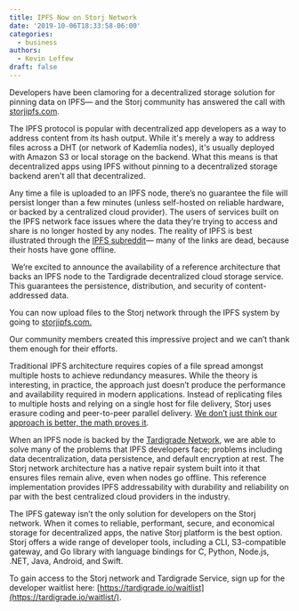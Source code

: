 ```yaml
---
title: IPFS Now on Storj Network
date: '2019-10-06T18:33:58-06:00'
categories:
  - business
authors:
  - Kevin Leffew
draft: false
---
```

Developers have been clamoring for a decentralized storage solution for pinning data on IPFS— and the Storj community has answered the call with [storjipfs.com](https://storjipfs.com/).

The IPFS protocol is popular with decentralized app developers as a way to address content from its hash output. While it's merely a way to address files across a DHT (or network of Kademlia nodes), it's usually deployed with Amazon S3 or local storage on the backend. What this means is that decentralized apps using IPFS without pinning to a decentralized storage backend aren't all that decentralized. 

Any time a file is uploaded to an IPFS node, there’s no guarantee the file will persist longer than a few minutes (unless self-hosted on reliable hardware, or backed by a centralized cloud provider). The users of services built on the IPFS network face issues where the data they’re trying to access and share is no longer hosted by any nodes. The reality of IPFS is best illustrated through the [IPFS subreddit](https://www.reddit.com/r/IPFS_Hashes/)— many of the links are dead, because their hosts have gone offline.

 We’re excited to announce the availability of a reference architecture that backs an IPFS node to the Tardigrade decentralized cloud storage service. This guarantees the persistence, distribution, and security of content-addressed data.

You can now upload files to the Storj network through the IPFS system by going to [storjipfs.com.](https://storjipfs.com/)

Our community members created this impressive project and we can’t thank them enough for their efforts.

Traditional IPFS architecture requires copies of a file spread amongst multiple hosts to achieve redundancy measures. While the theory is interesting, in practice, the approach just doesn’t produce the performance and availability required in modern applications. Instead of replicating files to multiple hosts and relying on a single host for file delivery, Storj uses erasure coding and peer-to-peer parallel delivery. [We don’t just think our approach is better, the math proves it](https://storj.io/blog/2019/01/why-proof-of-replication-is-bad-for-decentralized-storage-part-2-churn-and-burn/). 

When an IPFS node is backed by the [Tardigrade Network](https://tardigrade.io), we are able to solve many of the problems that IPFS developers face; problems including data decentralization, data persistence, and default encryption at rest. The Storj network architecture has a native repair system built into it that ensures files remain alive, even when nodes go offline. This reference implementation provides IPFS addressability with durability and reliability on par with the best centralized cloud providers in the industry.

The IPFS gateway isn’t the only solution for developers on the Storj network. When it comes to reliable, performant, secure, and economical storage for decentralized apps, the native Storj platform is the best option. Storj offers a wide range of developer tools, including a CLI, S3-compatible gateway, and Go library with language bindings for C, Python, Node.js, .NET, Java, Android, and Swift.

To gain access to the Storj network and Tardigrade Service, sign up for the developer waitlist here: [https://tardigrade.io/waitlist](https://tardigrade.io/waitlist/).
